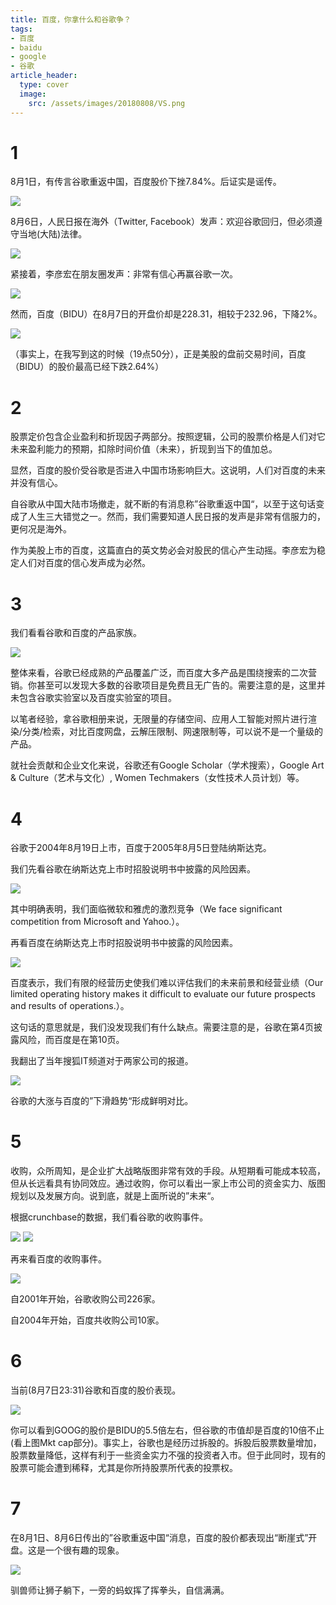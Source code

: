 ```yaml
---
title: 百度，你拿什么和谷歌争？
tags:
- 百度
- baidu
- google
- 谷歌
article_header:
  type: cover
  image:
    src: /assets/images/20180808/VS.png
---
```


# 1

8月1日，有传言谷歌重返中国，百度股价下挫7.84%。后证实是谣传。

![](/assets/images/20180808/0801bidu-stock.png)





8月6日，人民日报在海外（Twitter, Facebook）发声：欢迎谷歌回归，但必须遵守当地(大陆)法律。


![](/assets/images/20180808/people%20daily-google%20back.png)




紧接着，李彦宏在朋友圈发声：非常有信心再赢谷歌一次。

![](/assets/images/20180808/yanhong.li%20pronounce.jpg)





然而，百度（BIDU）在8月7日的开盘价却是228.31，相较于232.96，下降2%。

![](/assets/images/20180808/bidu-start.png)



（事实上，在我写到这的时候（19点50分），正是美股的盘前交易时间，百度（BIDU）的股价最高已经下跌2.64%）



# 2



股票定价包含企业盈利和折现因子两部分。按照逻辑，公司的股票价格是人们对它未来盈利能力的预期，扣除时间价值（未来），折现到当下的值加总。

显然，百度的股价受谷歌是否进入中国市场影响巨大。这说明，人们对百度的未来并没有信心。

自谷歌从中国大陆市场撤走，就不断的有消息称”谷歌重返中国“，以至于这句话变成了人生三大错觉之一。然而，我们需要知道人民日报的发声是非常有信服力的，更何况是海外。

作为美股上市的百度，这篇直白的英文势必会对股民的信心产生动摇。李彦宏为稳定人们对百度的信心发声成为必然。



# 3



我们看看谷歌和百度的产品家族。

![](/assets/images/20180808/products%20g%20vs%20b.png)



整体来看，谷歌已经成熟的产品覆盖广泛，而百度大多产品是围绕搜索的二次营销。你甚至可以发现大多数的谷歌项目是免费且无广告的。需要注意的是，这里并未包含谷歌实验室以及百度实验室的项目。



以笔者经验，拿谷歌相册来说，无限量的存储空间、应用人工智能对照片进行渲染/分类/检索，对比百度网盘，云解压限制、网速限制等，可以说不是一个量级的产品。



就社会贡献和企业文化来说，谷歌还有Google Scholar（学术搜索），Google Art & Culture（艺术与文化）, Women Techmakers（女性技术人员计划）等。



# 4



谷歌于2004年8月19日上市，百度于2005年8月5日登陆纳斯达克。



我们先看谷歌在纳斯达克上市时招股说明书中披露的风险因素。


![](/assets/images/20180808/google%20risk.png)



其中明确表明，我们面临微软和雅虎的激烈竞争（We face significant competition from Microsoft and Yahoo.）。



再看百度在纳斯达克上市时招股说明书中披露的风险因素。


![](/assets/images/20180808/baidu%20risk.png)



百度表示，我们有限的经营历史使我们难以评估我们的未来前景和经营业绩（Our limited operating history makes it difficult to evaluate our future prospects and results of operations.）。



这句话的意思就是，我们没发现我们有什么缺点。需要注意的是，谷歌在第4页披露风险，而百度是在第10页。



我翻出了当年搜狐IT频道对于两家公司的报道。


![](/assets/images/20180808/g%20vs%20b%20ipo.png)




谷歌的大涨与百度的”下滑趋势“形成鲜明对比。



# 5



收购，众所周知，是企业扩大战略版图非常有效的手段。从短期看可能成本较高，但从长远看具有协同效应。通过收购，你可以看出一家上市公司的资金实力、版图规划以及发展方向。说到底，就是上面所说的”未来“。



根据crunchbase的数据，我们看谷歌的收购事件。


![](/assets/images/20180808/google%20acquisitions.png)
![](/assets/images/20180808/google%20acquisitions2.png)



再来看百度的收购事件。


![](/assets/images/20180808/baidu%20acquisitions.png)




自2001年开始，谷歌收购公司226家。

自2004年开始，百度共收购公司10家。



# 6



当前(8月7日23:31)谷歌和百度的股价表现。


![](/assets/images/20180808/stock%20g%20vs%20b.png)




你可以看到GOOG的股价是BIDU的5.5倍左右，但谷歌的市值却是百度的10倍不止(看上图Mkt cap部分)。事实上，谷歌也是经历过拆股的。拆股后股票数量增加，股票数量降低，这样有利于一些资金实力不强的投资者入市。但于此同时，现有的股票可能会遭到稀释，尤其是你所持股票所代表的投票权。



# 7



在8月1日、8月6日传出的”谷歌重返中国“消息，百度的股价都表现出“断崖式”开盘。这是一个很有趣的现象。


![](/assets/images/20180808/bidu%20jump.png)




驯兽师让狮子躺下，一旁的蚂蚁挥了挥拳头，自信满满。

